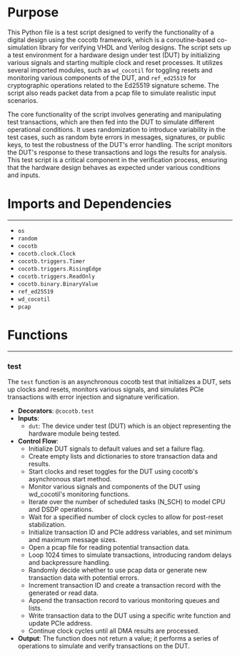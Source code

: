 # Purpose
This Python file is a test script designed to verify the functionality of a digital design using the cocotb framework, which is a coroutine-based co-simulation library for verifying VHDL and Verilog designs. The script sets up a test environment for a hardware design under test (DUT) by initializing various signals and starting multiple clock and reset processes. It utilizes several imported modules, such as `wd_cocotil` for toggling resets and monitoring various components of the DUT, and `ref_ed25519` for cryptographic operations related to the Ed25519 signature scheme. The script also reads packet data from a pcap file to simulate realistic input scenarios.

The core functionality of the script involves generating and manipulating test transactions, which are then fed into the DUT to simulate different operational conditions. It uses randomization to introduce variability in the test cases, such as random byte errors in messages, signatures, or public keys, to test the robustness of the DUT's error handling. The script monitors the DUT's response to these transactions and logs the results for analysis. This test script is a critical component in the verification process, ensuring that the hardware design behaves as expected under various conditions and inputs.
# Imports and Dependencies

---
- `os`
- `random`
- `cocotb`
- `cocotb.clock.Clock`
- `cocotb.triggers.Timer`
- `cocotb.triggers.RisingEdge`
- `cocotb.triggers.ReadOnly`
- `cocotb.binary.BinaryValue`
- `ref_ed25519`
- `wd_cocotil`
- `pcap`


# Functions

---
### test<!-- {{#callable:firedancer/src/wiredancer/sim/top_f1_models/test.test}} -->
The `test` function is an asynchronous cocotb test that initializes a DUT, sets up clocks and resets, monitors various signals, and simulates PCIe transactions with error injection and signature verification.
- **Decorators**: `@cocotb.test`
- **Inputs**:
    - `dut`: The device under test (DUT) which is an object representing the hardware module being tested.
- **Control Flow**:
    - Initialize DUT signals to default values and set a failure flag.
    - Create empty lists and dictionaries to store transaction data and results.
    - Start clocks and reset toggles for the DUT using cocotb's asynchronous start method.
    - Monitor various signals and components of the DUT using wd_cocotil's monitoring functions.
    - Iterate over the number of scheduled tasks (N_SCH) to model CPU and DSDP operations.
    - Wait for a specified number of clock cycles to allow for post-reset stabilization.
    - Initialize transaction ID and PCIe address variables, and set minimum and maximum message sizes.
    - Open a pcap file for reading potential transaction data.
    - Loop 1024 times to simulate transactions, introducing random delays and backpressure handling.
    - Randomly decide whether to use pcap data or generate new transaction data with potential errors.
    - Increment transaction ID and create a transaction record with the generated or read data.
    - Append the transaction record to various monitoring queues and lists.
    - Write transaction data to the DUT using a specific write function and update PCIe address.
    - Continue clock cycles until all DMA results are processed.
- **Output**: The function does not return a value; it performs a series of operations to simulate and verify transactions on the DUT.


